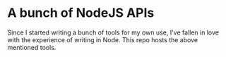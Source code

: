 # A bunch of NodeJS APIs

Since I started writing a bunch of tools for my own use, I've fallen in love with the experience of writing in Node. This repo hosts the above mentioned tools.
